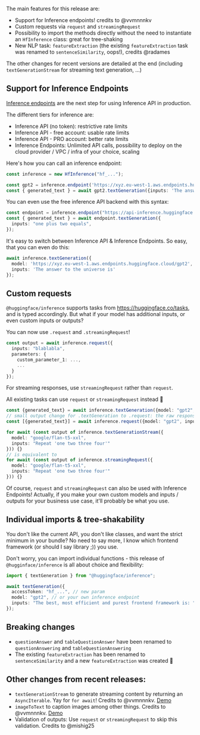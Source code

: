 The main features for this release are:

- Support for Inference endpoints! credits to @vvmnnnkv 
- Custom requests via `request` and `streamingRequest`
- Possibility to import the methods directly without the need to instantiate an `HfInference` class: great for tree-shaking
- New NLP task: `featureExtraction` (the existing `featureExtraction` task was renamed to `sentenceSimilarity`, oops!), credits @radames 


The other changes for recent versions are detailed at the end (including `textGenerationStream` for streaming text generation, ...)

## Support for Inference Endpoints

[Inference endpoints](https://huggingface.co/docs/inference-endpoints/index) are the next step for using Inference API in production.

The different tiers for inference are:

- Inference API (no token): restrictive rate limits
- Inference API - free account: usable rate limits
- Inference API - PRO account: better rate limits
- Inference Endpoints: Unlimited API calls, possibility to deploy on the cloud provider / VPC / infra of your choice, scaling

Here's how you can call an inference endpoint:

```ts
const inference = new HfInference("hf_...");

const gpt2 = inference.endpoint('https://xyz.eu-west-1.aws.endpoints.huggingface.cloud/gpt2');
const { generated_text } = await gpt2.textGeneration({inputs: 'The answer to the universe is'});
```

You can even use the free inference API backend with this syntax:

```ts
const endpoint = inference.endpoint("https://api-inference.huggingface.co/models/google/flan-t5-xxl");
const { generated_text } = await endpoint.textGeneration({
  inputs: "one plus two equals",
});
```

It's easy to switch between Inference API & Inference Endpoints. So easy, that you can even do this:

```ts
await inference.textGeneration({
  model: 'https://xyz.eu-west-1.aws.endpoints.huggingface.cloud/gpt2',
  inputs: 'The answer to the universe is'
});
```

## Custom requests

`@huggingface/inference` supports tasks from https://huggingface.co/tasks, and is typed accordingly. But what if your model has additional inputs, or even custom inputs or outputs?

You can now use `.request` and `.streamingRequest`!

```ts
const output = await inference.request({
  inputs: "blablabla",
  parameters: {
    custom_parameter_1: ...,
    ...
  }
});
```

For streaming responses, use `streamingRequest` rather than `request`.

All existing tasks can use `request` or `streamingRequest` instead :exploding_head: 

```ts
const {generated_text} = await inference.textGeneration({model: "gpt2", inputs: "The answer to the universe is"});
// small output change for .textGeneration to .request: the raw response is actually an array
const [{generated_text}] = await inference.request({model: "gpt2", inputs: "The answer to the universe is"});

for await (const output of inference.textGenerationStream({
  model: "google/flan-t5-xxl", 
  inputs: "Repeat 'one two three four'"
})) {}
// is equivalent to
for await (const output of inference.streamingRequest({
  model: "google/flan-t5-xxl", 
  inputs: "Repeat 'one two three four'"
})) {}
```

Of course, `request` and `streamingRequest` can also be used with Inference Endpoints! Actually, if you make your own custom models and inputs / outputs for your business use case, it'll probably be what you use.

## Individual imports & tree-shakability

You don't like the current API, you don't like classes, and want the strict minimum in your bundle? No need to say more, I know which frontend framework (or should I say library ;)) you use.

Don't worry, you can import individual functions - this release of `@hugginface/inference` is all about choice and flexibility:

```ts
import { textGeneration } from "@huggingface/inference";

await textGeneration({
  accessToken: "hf_...", // new param
  model: "gpt2", // or your own inference endpoint
  inputs: "The best, most efficient and purest frontend framework is: "
});
```

## Breaking changes

- `questionAnswer` and `tableQuestionAnswer` have been renamed to `questionAnswering` and `tableQuestionAnswering`
- The existing `featureExtraction` has been renamed to `sentenceSimilarity` and a new `featureExtraction` was created :bow: 

## Other changes from recent releases:

- `textGenerationStream` to generate streaming content by returning an `AsyncIterable`. Yay for `for await`! Credits to @vvmnnnkv. [Demo](https://huggingface.co/spaces/huggingfacejs/streaming-text-generation)
- `imageToText` to caption images among other things. Credits to @vvmnnnkv. [Demo](https://huggingface.co/spaces/huggingfacejs/image-to-text)
- Validation of outputs: Use `request` or `streamingRequest` to skip this validation. Credits to @mishig25 
